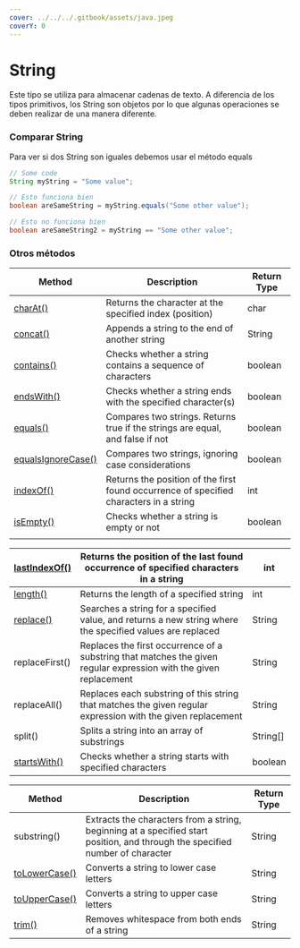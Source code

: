 ```yaml
---
cover: ../../../.gitbook/assets/java.jpeg
coverY: 0
---
```


# String

Este tipo se utiliza para almacenar cadenas de texto. A diferencia de los tipos primitivos, los String son objetos por lo que algunas operaciones se deben realizar de una manera diferente.

### Comparar String

Para ver si dos String son iguales debemos usar el método equals

```java
// Some code
String myString = "Some value";

// Esto funciona bien
boolean areSameString = myString.equals("Some other value");

// Esto no funciona bien
boolean areSameString2 = myString == "Some other value";
```

### Otros métodos

| Method                                                                                 | Description                                                                            | Return Type |
| -------------------------------------------------------------------------------------- | -------------------------------------------------------------------------------------- | ----------- |
| [charAt()](https://www.w3schools.com/java/ref\_string\_charat.asp)                     | Returns the character at the specified index (position)                                | char        |
| [concat()](https://www.w3schools.com/java/ref\_string\_concat.asp)                     | Appends a string to the end of another string                                          | String      |
| [contains()](https://www.w3schools.com/java/ref\_string\_contains.asp)                 | Checks whether a string contains a sequence of characters                              | boolean     |
| [endsWith()](https://www.w3schools.com/java/ref\_string\_endswith.asp)                 | Checks whether a string ends with the specified character(s)                           | boolean     |
| [equals()](https://www.w3schools.com/java/ref\_string\_equals.asp)                     | Compares two strings. Returns true if the strings are equal, and false if not          | boolean     |
| [equalsIgnoreCase()](https://www.w3schools.com/java/ref\_string\_equalsignorecase.asp) | Compares two strings, ignoring case considerations                                     | boolean     |
| [indexOf()](https://www.w3schools.com/java/ref\_string\_indexof.asp)                   | Returns the position of the first found occurrence of specified characters in a string | int         |
| [isEmpty()](https://www.w3schools.com/java/ref\_string\_isempty.asp)                   | Checks whether a string is empty or not                                                | boolean     |
|                                                                                        |                                                                                        |             |

| [lastIndexOf()](https://www.w3schools.com/java/ref\_string\_lastindexof.asp) | Returns the position of the last found occurrence of specified characters in a string                             | int       |
| ---------------------------------------------------------------------------- | ----------------------------------------------------------------------------------------------------------------- | --------- |
| [length()](https://www.w3schools.com/java/ref\_string\_length.asp)           | Returns the length of a specified string                                                                          | int       |
| [replace()](https://www.w3schools.com/java/ref\_string\_replace.asp)         | Searches a string for a specified value, and returns a new string where the specified values are replaced         | String    |
| replaceFirst()                                                               | Replaces the first occurrence of a substring that matches the given regular expression with the given replacement | String    |
| replaceAll()                                                                 | Replaces each substring of this string that matches the given regular expression with the given replacement       | String    |
| split()                                                                      | Splits a string into an array of substrings                                                                       | String\[] |
| [startsWith()](https://www.w3schools.com/java/ref\_string\_startswith.asp)   | Checks whether a string starts with specified characters                                                          | boolean   |

| Method                                                                       | Description                                                                                                                   | Return Type |
| ---------------------------------------------------------------------------- | ----------------------------------------------------------------------------------------------------------------------------- | ----------- |
| substring()                                                                  | Extracts the characters from a string, beginning at a specified start position, and through the specified number of character | String      |
| [toLowerCase()](https://www.w3schools.com/java/ref\_string\_tolowercase.asp) | Converts a string to lower case letters                                                                                       | String      |
| [toUpperCase()](https://www.w3schools.com/java/ref\_string\_touppercase.asp) | Converts a string to upper case letters                                                                                       | String      |
| [trim()](https://www.w3schools.com/java/ref\_string\_trim.asp)               | Removes whitespace from both ends of a string                                                                                 | String      |
